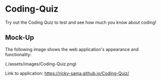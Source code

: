 # Coding-Quiz

Try out the Coding Quiz to test and see how much you know about coding!

## Mock-Up

The following image shows the web application's appearance and functionality:

(./assets/images/Coding-Quiz.png)

Link to application: https://ricky-sama.github.io/Coding-Quiz/